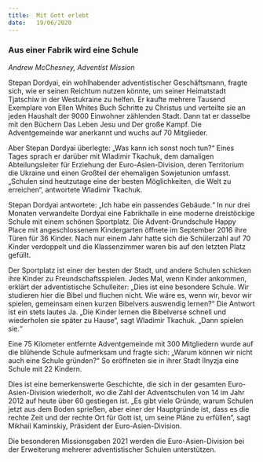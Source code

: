 ```yaml
---
title:  Mit Gott erlebt
date:   19/06/2020
---
```


### Aus einer Fabrik wird eine Schule

_Andrew McChesney, Adventist Mission_

Stepan Dordyai, ein wohlhabender adventistischer Geschäftsmann, fragte sich, wie er seinen Reichtum nutzen könnte, um seiner Heimatstadt Tjatschiw in der Westukraine zu helfen. Er kaufte mehrere Tausend Exemplare von Ellen Whites Buch Schritte zu Christus und verteilte sie an jeden Haushalt der 9000 Einwohner zählenden Stadt. Dann tat er dasselbe mit den Büchern Das Leben Jesu und Der große Kampf. Die Adventgemeinde war anerkannt und wuchs auf 70 Mitglieder.

Aber Stepan Dordyai überlegte: „Was kann ich sonst noch tun?“ Eines Tages sprach er darüber mit Wladimir Tkachuk, dem damaligen Abteilungsleiter für Erziehung der Euro-Asien-Division, deren Territorium die Ukraine und einen Großteil der ehemaligen Sowjetunion umfasst. „Schulen sind heutzutage eine der besten Möglichkeiten, die Welt zu erreichen“, antwortete Wladimir Tkachuk.

Stepan Dordyai antwortete: „Ich habe ein passendes Gebäude.“ In nur drei Monaten verwandelte Dordyai eine Fabrikhalle in eine moderne dreistöckige Schule mit einem schönen Sportplatz. Die Advent-Grundschule Happy Place mit angeschlossenem Kindergarten öffnete im September 2016 ihre Türen für 36 Kinder. Nach nur einem Jahr hatte sich die Schülerzahl auf 70 Kinder verdoppelt und die Klassenzimmer waren bis auf den letzten Platz gefüllt.

Der Sportplatz ist einer der besten der Stadt, und andere Schulen schicken ihre Kinder zu Freundschaftsspielen. Jedes Mal, wenn Kinder ankommen, erklärt der adventistische Schulleiter: „Dies ist eine besondere Schule. Wir studieren hier die Bibel und fluchen nicht. Wie wäre es, wenn wir, bevor wir spielen, gemeinsam einen kurzen Bibelvers auswendig lernen?“ Die Antwort ist ein stets lautes Ja. „Die Kinder lernen die Bibelverse schnell und wiederholen sie später zu Hause“, sagt Wladimir Tkachuk. „Dann spielen sie.“

Eine 75 Kilometer entfernte Adventgemeinde mit 300 Mitgliedern wurde auf die blühende Schule aufmerksam und fragte sich: „Warum können wir nicht auch eine Schule gründen?“ So eröffneten sie in ihrer Stadt Ilnyzja eine Schule mit
22 Kindern.

Dies ist eine bemerkenswerte Geschichte, die sich in der gesamten Euro-Asien-Division wiederholt, wo die Zahl der Adventschulen von 14 im Jahr 2012 auf heute über 60 gestiegen ist. „Es gibt viele Gründe, warum Schulen jetzt aus dem Boden sprießen, aber einer der Hauptgründe ist, dass es die rechte Zeit und der rechte Ort für Gott ist, um seine Pläne zu erfüllen“, sagt Mikhail Kaminskiy, Präsident der Euro-Asien-Division.

Die besonderen Missionsgaben 2021 werden die Euro-Asien-Division bei der Erweiterung mehrerer adventistischer Schulen unterstützen.